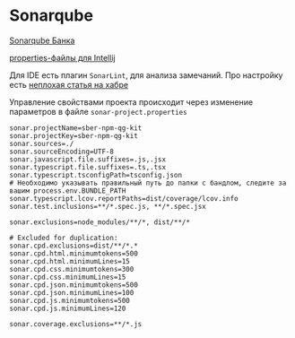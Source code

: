 # Sonarqube

[Sonarqube Банка](https://sbt-sonarqube.sigma.sbrf.ru)

[properties-файлы для Intellij](https://plugins.jetbrains.com/plugin/11594-properties/)

Для IDE есть плагин `SonarLint`, для анализа замечаний.
Про настройку есть [неплохая статья на хабре](https://habr.com/ru/company/krista/blog/469963/)

Управление свойствами проекта происходит через изменение параметров в файле `sonar-project.properties`

    sonar.projectName=sber-npm-qg-kit
    sonar.projectKey=sber-npm-qg-kit
    sonar.sources=./
    sonar.sourceEncoding=UTF-8
    sonar.javascript.file.suffixes=.js,.jsx
    sonar.typescript.file.suffixes=.ts,.tsx
    sonar.typescript.tsconfigPath=tsconfig.json
    # Необходимо указывать правильный путь до папки с бандлом, следите за вашим process.env.BUNDLE_PATH
    sonar.typescript.lcov.reportPaths=dist/coverage/lcov.info
    sonar.test.inclusions=**/*.spec.js, **/*.spec.jsx

    sonar.exclusions=node_modules/**/*, dist/**/*

    # Excluded for duplication:
    sonar.cpd.exclusions=dist/**/*.*
    sonar.cpd.html.minimumtokens=500
    sonar.cpd.html.minimumLines=15
    sonar.cpd.css.minimumtokens=300
    sonar.cpd.css.minimumLines=15
    sonar.cpd.json.minimumtokens=500
    sonar.cpd.json.minimumLines=100
    sonar.cpd.js.minimumtokens=500
    sonar.cpd.js.minimumLines=120

    sonar.coverage.exclusions=**/*.js

